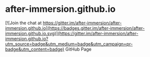 # after-immersion.github.io

[![Join the chat at https://gitter.im/after-immersion/after-immersion.github.io](https://badges.gitter.im/after-immersion/after-immersion.github.io.svg)](https://gitter.im/after-immersion/after-immersion.github.io?utm_source=badge&utm_medium=badge&utm_campaign=pr-badge&utm_content=badge)
GitHub Page
